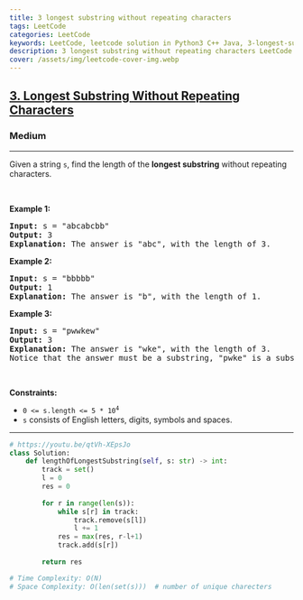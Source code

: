 ```yaml
---
title: 3 longest substring without repeating characters
tags: LeetCode
categories: LeetCode
keywords: LeetCode, leetcode solution in Python3 C++ Java, 3-longest-substring-without-repeating-characters solution
description: 3 longest substring without repeating characters LeetCode Solution Explained
cover: /assets/img/leetcode-cover-img.webp
---
```



<h2><a href="https://leetcode.com/problems/longest-substring-without-repeating-characters/">3. Longest Substring Without Repeating Characters</a></h2><h3>Medium</h3><hr><div><p>Given a string <code>s</code>, find the length of the <strong>longest substring</strong> without repeating characters.</p>

<p>&nbsp;</p>
<p><strong>Example 1:</strong></p>

<pre><strong>Input:</strong> s = "abcabcbb"
<strong>Output:</strong> 3
<strong>Explanation:</strong> The answer is "abc", with the length of 3.
</pre>

<p><strong>Example 2:</strong></p>

<pre><strong>Input:</strong> s = "bbbbb"
<strong>Output:</strong> 1
<strong>Explanation:</strong> The answer is "b", with the length of 1.
</pre>

<p><strong>Example 3:</strong></p>

<pre><strong>Input:</strong> s = "pwwkew"
<strong>Output:</strong> 3
<strong>Explanation:</strong> The answer is "wke", with the length of 3.
Notice that the answer must be a substring, "pwke" is a subsequence and not a substring.
</pre>

<p>&nbsp;</p>
<p><strong>Constraints:</strong></p>

<ul>
	<li><code>0 &lt;= s.length &lt;= 5 * 10<sup>4</sup></code></li>
	<li><code>s</code> consists of English letters, digits, symbols and spaces.</li>
</ul>
</div>

---




```python
# https://youtu.be/qtVh-XEpsJo
class Solution:
    def lengthOfLongestSubstring(self, s: str) -> int:
        track = set()
        l = 0
        res = 0
        
        for r in range(len(s)):
            while s[r] in track:
                track.remove(s[l])
                l += 1                
            res = max(res, r-l+1)
            track.add(s[r])
        
        return res

# Time Complexity: O(N)   
# Space Complexity: O(len(set(s)))  # number of unique charecters
```

